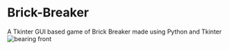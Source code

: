 # Brick-Breaker
A Tkinter GUI based game of Brick Breaker made using Python and Tkinter
![bearing front](https://github.com/brendanfernandes-projects/Brick-Breaker/assets/128330177/d0adafb6-b0ad-4d1c-93d2-42e6de59b380)

